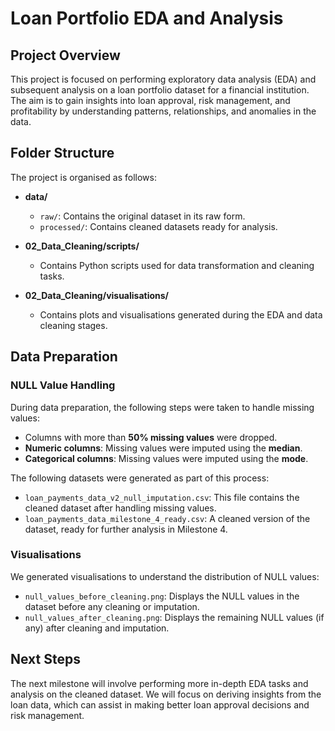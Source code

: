 # Loan Portfolio EDA and Analysis

## Project Overview
This project is focused on performing exploratory data analysis (EDA) and subsequent analysis on a loan portfolio dataset for a financial institution. The aim is to gain insights into loan approval, risk management, and profitability by understanding patterns, relationships, and anomalies in the data.

## Folder Structure
The project is organised as follows:

- **data/**
  - `raw/`: Contains the original dataset in its raw form.
  - `processed/`: Contains cleaned datasets ready for analysis.
  
- **02_Data_Cleaning/scripts/**
  - Contains Python scripts used for data transformation and cleaning tasks.
  
- **02_Data_Cleaning/visualisations/**
  - Contains plots and visualisations generated during the EDA and data cleaning stages.

## Data Preparation

### NULL Value Handling
During data preparation, the following steps were taken to handle missing values:
- Columns with more than **50% missing values** were dropped.
- **Numeric columns**: Missing values were imputed using the **median**.
- **Categorical columns**: Missing values were imputed using the **mode**.

The following datasets were generated as part of this process:
- `loan_payments_data_v2_null_imputation.csv`: This file contains the cleaned dataset after handling missing values.
- `loan_payments_data_milestone_4_ready.csv`: A cleaned version of the dataset, ready for further analysis in Milestone 4.

### Visualisations
We generated visualisations to understand the distribution of NULL values:
- `null_values_before_cleaning.png`: Displays the NULL values in the dataset before any cleaning or imputation.
- `null_values_after_cleaning.png`: Displays the remaining NULL values (if any) after cleaning and imputation.

## Next Steps
The next milestone will involve performing more in-depth EDA tasks and analysis on the cleaned dataset. We will focus on deriving insights from the loan data, which can assist in making better loan approval decisions and risk management.
